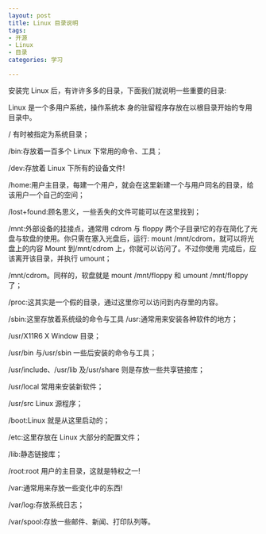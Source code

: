 ```yaml
---
layout: post
title: Linux 目录说明
tags:
- 开源
- Linux
- 目录
categories: 学习

---
```

安装完 Linux 后，有许许多多的目录，下面我们就说明一些重要的目录:






Linux 是一个多用户系统，操作系统本 身的驻留程序存放在以根目录开始的专用目录中。

/ 有时被指定为系统目录；

/bin:存放着一百多个 Linux 下常用的命令、工具；

/dev:存放着 Linux 下所有的设备文件! 

/home:用户主目录，每建一个用户，就会在这里新建一个与用户同名的目录，给该用户一个自己的空间；

/lost+found:顾名思义，一些丢失的文件可能可以在这里找到；

/mnt:外部设备的挂接点，通常用 cdrom 与 floppy 两个子目录!它的存在简化了光盘与软盘的使用。你只需在塞入光盘后，运行: mount /mnt/cdrom，就可以将光盘上的内容 Mount 到/mnt/cdrom 上，你就可以访问了。不过你使用 完成后，应该离开该目录，并执行 umount；

/mnt/cdrom。同样的，软盘就是 mount /mnt/floppy 和 umount /mnt/floppy 了；

/proc:这其实是一个假的目录，通过这里你可以访问到内存里的内容。 

/sbin:这里存放着系统级的命令与工具 /usr:通常用来安装各种软件的地方；

/usr/X11R6 X Window 目录；

/usr/bin 与/usr/sbin 一些后安装的命令与工具；

/usr/include、/usr/lib 及/usr/share 则是存放一些共享链接库；

/usr/local 常用来安装新软件；

/usr/src Linux 源程序；

/boot:Linux 就是从这里启动的；

/etc:这里存放在 Linux 大部分的配置文件；

/lib:静态链接库；

/root:root 用户的主目录，这就是特权之一! 

/var:通常用来存放一些变化中的东西!

/var/log:存放系统日志；

/var/spool:存放一些邮件、新闻、打印队列等。
